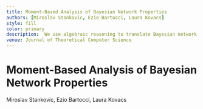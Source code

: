 ```yaml
---
title: Moment-Based Analysis of Bayesian Network Properties
authors: [Miroslav Stankovic, Ezio Bartocci, Laura Kovacs]
style: fill
color: primary
description:  We use algebraic reasoning to translate Bayesian network (BN) properties into linear recurrence equations over  statistical moments of BN variables. 
venue: Journal of Theoretical Computer Science
---
```



# Moment-Based Analysis of Bayesian Network Properties

Miroslav Stankovic, Ezio Bartocci, Laura Kovacs

